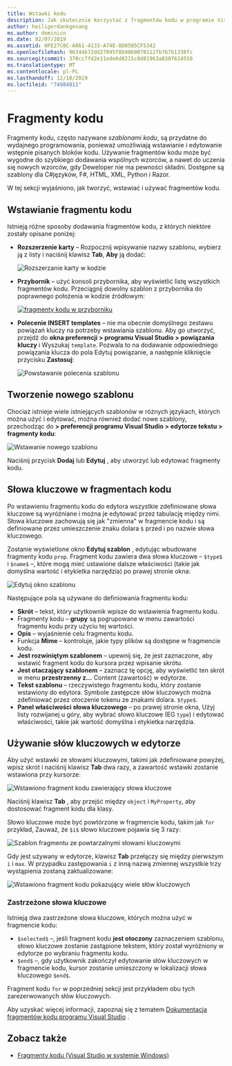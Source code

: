 ```yaml
---
title: Wstawki kodu
description: Jak skutecznie korzystać z fragmentów kodu w programie Visual Studio dla komputerów Mac
author: heiligerdankgesang
ms.author: dominicn
ms.date: 02/07/2019
ms.assetid: 0FE27C0C-A861-4133-A74E-8D0505CF5342
ms.openlocfilehash: 96344b72dd27095f8b9060078112fb767b1338fc
ms.sourcegitcommit: 370cc7fd2e11ede6d8215c8d81963a8307614550
ms.translationtype: MT
ms.contentlocale: pl-PL
ms.lasthandoff: 12/10/2019
ms.locfileid: "74984811"
---
```

# <a name="code-snippets"></a>Fragmenty kodu

Fragmenty kodu, często nazywane _szablonami kodu_, są przydatne do wydajnego programowania, ponieważ umożliwiają wstawianie i edytowanie wstępnie pisanych bloków kodu. Używanie fragmentów kodu może być wygodne do szybkiego dodawania wspólnych wzorców, a nawet do uczenia się nowych wzorców, gdy Deweloper nie ma pewności składni. Dostępne są szablony dla C#języków, F#, HTML, XML, Python i Razor.

W tej sekcji wyjaśniono, jak tworzyć, wstawiać i używać fragmentów kodu.

## <a name="inserting-a-snippet"></a>Wstawianie fragmentu kodu

Istnieją różne sposoby dodawania fragmentów kodu, z których niektóre zostały opisane poniżej:

- **Rozszerzenie karty** &ndash; Rozpocznij wpisywanie nazwy szablonu, wybierz ją z listy i naciśnij klawisz **Tab**, **Aby** ją dodać:

  ![Rozszerzanie karty w kodzie](media/source-editor-image13.png)

- **Przybornik** &ndash; użyć konsoli przybornika, aby wyświetlić listę wszystkich fragmentów kodu. Przeciągnij dowolny szablon z przybornika do poprawnego położenia w kodzie źródłowym:

  [![fragmenty kodu w przyborniku](media/source-editor-image14-sml.png)](media/source-editor-image14.png#lightbox)

- **Polecenie INSERT templates** &ndash; nie ma obecnie domyślnego zestawu powiązań kluczy na potrzeby wstawiania szablonu. Aby go utworzyć, przejdź do **okna preferencji > programu Visual Studio > powiązania kluczy** i Wyszukaj `template`. Pozwala to na dodawanie odpowiedniego powiązania klucza do pola Edytuj powiązanie, a następnie kliknięcie przycisku **Zastosuj**:

  ![Powstawanie polecenia szablonu](media/source-editor-image15.png)

## <a name="creating-a-new-template"></a>Tworzenie nowego szablonu

Chociaż istnieje wiele istniejących szablonów w różnych językach, których można użyć i edytować, można również dodać nowe szablony, przechodząc do **> preferencji programu Visual Studio > edytorze tekstu > fragmenty kodu**:

![Wstawanie nowego szablonu](media/source-editor-image12.png)

Naciśnij przycisk **Dodaj** lub **Edytuj** , aby utworzyć lub edytować fragmenty kodu.

## <a name="keywords-in-code-snippets"></a>Słowa kluczowe w fragmentach kodu

Po wstawieniu fragmentu kodu do edytora wszystkie zdefiniowane słowa kluczowe są wyróżniane i można je edytować przez tabulację między nimi. Słowa kluczowe zachowują się jak "zmienna" w fragmencie kodu i są definiowane przez umieszczenie znaku dolara `$` przed i po nazwie słowa kluczowego. 

Zostanie wyświetlone okno **Edytuj szablon** , edytując wbudowane fragmenty kodu `prop`. Fragment kodu zawiera dwa słowa kluczowe &ndash; `$type$` i `$name$` &ndash;, które mogą mieć ustawione dalsze właściwości (takie jak domyślna wartość i etykietka narzędzia) po prawej stronie okna:

![Edytuj okno szablonu](media/source-editor-image12z.png)

Następujące pola są używane do definiowania fragmentu kodu:

- **Skrót** &ndash; tekst, który użytkownik wpisze do wstawienia fragmentu kodu.
- Fragmenty kodu &ndash; **grupy** są pogrupowane w menu zawartości fragmentu kodu przy użyciu tej wartości.
- **Opis** &ndash; wyjaśnienie celu fragmentu kodu.
- Funkcja **Mime** &ndash; kontroluje, jakie typy plików są dostępne w fragmencie kodu.
- **Jest rozwiniętym szablonem** &ndash; upewnij się, że jest zaznaczone, aby wstawić fragment kodu do kursora przez wpisanie skrótu.
- **Jest otaczający szablonem** &ndash; zaznacz tę opcję, aby wyświetlić ten skrót w menu **przestrzenny z...** Content (zawartość) w edytorze.
- **Tekst szablonu** &ndash; rzeczywistego fragmentu kodu, który zostanie wstawiony do edytora. Symbole zastępcze słów kluczowych można zdefiniować przez otoczenie tokenu ze znakami dolara. `$type$`.
- **Panel właściwości słowa kluczowego** &ndash; po prawej stronie okna, Użyj listy rozwijanej u góry, aby wybrać słowo kluczowe (EG `type`) i edytować właściwości, takie jak wartość domyślna i etykietka narzędzia.

## <a name="using-keywords-in-the-editor"></a>Używanie słów kluczowych w edytorze

Aby użyć wstawki ze słowami kluczowymi, takimi jak zdefiniowane powyżej, wpisz skrót i naciśnij klawisz **Tab** dwa razy, a zawartość wstawki zostanie wstawiona przy kursorze:

![Wstawiono fragment kodu zawierający słowa kluczowe](media/source-editor-image12a.png)

Naciśnij klawisz **Tab** , aby przejść między `object` i `MyProperty`, aby dostosować fragment kodu dla klasy.

Słowo kluczowe może być powtórzone w fragmencie kodu, takim jak `for` przykład, Zauważ, że `$i$` słowo kluczowe pojawia się 3 razy:

![Szablon fragmentu ze powtarzalnymi słowami kluczowymi](media/source-editor-image12b.png)

Gdy jest używany w edytorze, klawisz **Tab** przełączy się między pierwszym `i` i `max`. W przypadku zastępowania `i` z inną nazwą zmiennej wszystkie trzy wystąpienia zostaną zaktualizowane:

![Wstawiono fragment kodu pokazujący wiele słów kluczowych](media/source-editor-image12c.png)

### <a name="reserved-keywords"></a>Zastrzeżone słowa kluczowe

Istnieją dwa zastrzeżone słowa kluczowe, których można użyć w fragmencie kodu:

- `$selected$` &ndash;, jeśli fragment kodu **jest otoczony** zaznaczeniem szablonu, słowo kluczowe zostanie zastąpione tekstem, który został wyróżniony w edytorze po wybraniu fragmentu kodu.
- `$end$` &ndash;, gdy użytkownik zakończył edytowanie słów kluczowych w fragmencie kodu, kursor zostanie umieszczony w lokalizacji słowa kluczowego `$end$`.

Fragment kodu `for` w poprzedniej sekcji jest przykładem obu tych zarezerwowanych słów kluczowych.

Aby uzyskać więcej informacji, zapoznaj się z tematem [Dokumentacja fragmentów kodu programu Visual Studio](/visualstudio/ide/code-snippets-schema-reference#keywords) .

## <a name="see-also"></a>Zobacz także

- [Fragmenty kodu (Visual Studio w systemie Windows)](/visualstudio/ide/code-snippets)